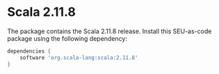 # Scala 2.11.8

The package contains the Scala 2.11.8 release. Install this SEU-as-code package
using the following dependency:
```groovy
dependencies {
	software 'org.scala-lang:scala:2.11.8'
}
```
